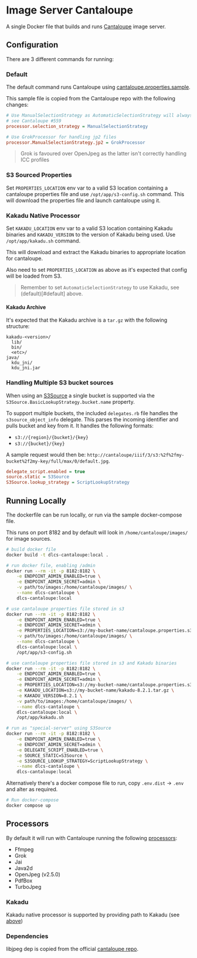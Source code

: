 # Image Server Cantaloupe

A single Docker file that builds and runs [Cantaloupe](https://cantaloupe-project.github.io/) image server.

## Configuration

There are 3 different commands for running:

### Default

The default command runs Cantaloupe using [cantaloupe.properties.sample](cantaloupe.properties.sample).

This sample file is copied from the Cantaloupe repo with the following changes:

```ini
# Use ManualSelectionStrategy as AutomaticSelectionStrategy will always try and use Kakadu, 
# see Cantaloupe #559
processor.selection_strategy = ManualSelectionStrategy

# Use GrokProcessor for handling jp2 files
processor.ManualSelectionStrategy.jp2 = GrokProcessor
```

> Grok is favoured over OpenJpeg as the latter isn't correctly handling ICC profiles

### S3 Sourced Properties

Set `PROPERTIES_LOCATION` env var to a valid S3 location containing a cantaloupe properties file and use `/opt/app/s3-config.sh` command. This will download the properties file and launch cantaloupe using it.

### Kakadu Native Processor

Set `KAKADU_LOCATION` env var to a valid S3 location containing Kakadu binaries and `KAKADU_VERSION` to the version of Kakadu being used. Use `/opt/app/kakadu.sh` command. 

This will download and extract the Kakadu binaries to appropriate location for cantaloupe.

Also need to set `PROPERTIES_LOCATION` as above as it's expected that config will be loaded from S3.

> Remember to set `AutomaticSelectionStrategy` to use Kakadu, see (default)[#default] above.

#### Kakadu Archive

It's expected that the Kakadu archive is a `tar.gz` with the following structure:

```
kakadu-<version>/
  lib/
  bin/
  <etc>/
java/
  kdu_jni/
  kdu_jni.jar
```

### Handling Multiple S3 bucket sources

When using an [S3Source](https://cantaloupe-project.github.io/manual/5.0/sources.html#S3Source) a single bucket is supported via the `S3Source.BasicLookupStrategy.bucket.name` property.

To support multiple buckets, the included `delegates.rb` file handles the `s3source_object_info` delegate. This parses the incoming identifier and pulls bucket and key from it. It handles the following formats:

* `s3://{region}/{bucket}/{key}`
* `s3://{bucket}/{key}`

A sample request would then be: `http://cantaloupe/iiif/3/s3:%2f%2fmy-bucket%2f2my-key/full/max/0/default.jpg`.

```ini
delegate_script.enabled = true
source.static = S3Source
S3Source.lookup_strategy = ScriptLookupStrategy
```

## Running Locally

The dockerfile can be run locally, or run via the sample docker-compose file.

This runs on port 8182 and by default will look in `/home/cantaloupe/images/` for image sources.

```bash
# build docker file
docker build -t dlcs-cantaloupe:local .

# run docker file, enabling /admin
docker run --rm -it -p 8182:8182 \
    -e ENDPOINT_ADMIN_ENABLED=true \
    -e ENDPOINT_ADMIN_SECRET=admin \
    -v path/to/images:/home/cantaloupe/images/ \
    --name dlcs-cantaloupe \
    dlcs-cantaloupe:local

# use cantaloupe properties file stored in s3
docker run --rm -it -p 8182:8182 \
    -e ENDPOINT_ADMIN_ENABLED=true \
    -e ENDPOINT_ADMIN_SECRET=admin \
    -e PROPERTIES_LOCATION=s3://my-bucket-name/cantaloupe.properties.s3 \
    -v path/to/images:/home/cantaloupe/images/ \
    --name dlcs-cantaloupe \
    dlcs-cantaloupe:local \
    /opt/app/s3-config.sh

# use cantaloupe properties file stored in s3 and Kakadu binaries
docker run --rm -it -p 8182:8182 \
    -e ENDPOINT_ADMIN_ENABLED=true \
    -e ENDPOINT_ADMIN_SECRET=admin \
    -e PROPERTIES_LOCATION=s3://my-bucket-name/cantaloupe.properties.s3 \
    -e KAKADU_LOCATION=s3://my-bucket-name/kakadu-8.2.1.tar.gz \
    -e KAKADU_VERSION=8.2.1 \
    -v path/to/images:/home/cantaloupe/images/ \
    --name dlcs-cantaloupe \
    dlcs-cantaloupe:local \
    /opt/app/kakadu.sh

# run as "special-server" using S3Source
docker run --rm -it -p 8182:8182 \
    -e ENDPOINT_ADMIN_ENABLED=true \
    -e ENDPOINT_ADMIN_SECRET=admin \
    -e DELEGATE_SCRIPT_ENABLED=true \
    -e SOURCE_STATIC=S3Source \
    -e S3SOURCE_LOOKUP_STRATEGY=ScriptLookupStrategy \
    --name dlcs-cantaloupe \
    dlcs-cantaloupe:local
```

Alternatively there's a docker compose file to run, copy `.env.dist` -> `.env` and alter as required.
```bash
# Run docker-compose
docker compose up
```

## Processors

By default it will run with Cantaloupe running the following [processors](https://cantaloupe-project.github.io/manual/5.0/processors.html):

* Ffmpeg
* Grok
* Jai
* Java2d
* OpenJpeg (v2.5.0)
* PdfBox
* TurboJpeg

### Kakadu

Kakadu native processor is supported by providing path to Kakadu (see [above](#kakadu-native-processor))

### Dependencies

libjpeg dep is copied from the official [cantaloupe repo](https://github.com/cantaloupe-project/cantaloupe/tree/develop/docker/Linux-JDK11/image_files/libjpeg-turbo/lib64).
